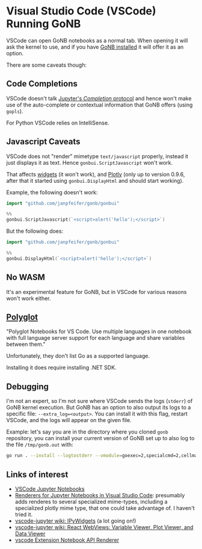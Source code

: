 # Visual Studio Code (VSCode) Running GoNB

VSCode can open GoNB notebooks as a normal tab. When opening it will ask the kernel to use, and if you have [GoNB
installed](https://github.com/janpfeifer/gonb?tab=readme-ov-file#linux-and-macos-installation-using-standard-go-tools)
it will offer it as an option.

There are some caveats though:

## Code Completions

VSCode doesn't talk [Jupyter's _Completion_ protocol](https://jupyter-client.readthedocs.io/en/latest/messaging.html#completion)
and hence won't make use of the auto-complete or contextual information that GoNB offers (using `gopls`).

For Python VSCode relies on IntelliSense.

## Javascript Caveats

VSCode does not "render" mimetype `text/javascript` properly, instead it just displays it as text. Hence `gonbui.ScriptJavascript` won't work.

That affects [widgets](https://pkg.go.dev/github.com/janpfeifer/gonb/gonbui/widgets) (it won't work), and 
[Plotly](https://pkg.go.dev/github.com/janpfeifer/gonb/gonbui/plotly) (only up to version 0.9.6, after that it 
started using `gonbui.DisplayHtml` and should start working).

Example, the following doesn't work:

```go
import "github.com/janpfeifer/gonb/gonbui"

%%
gonbui.ScriptJavascript(`<script>alert('hello');</script>`)
```

But the following does:

```go
import "github.com/janpfeifer/gonb/gonbui"

%%
gonbui.DisplayHtml(`<script>alert('hello');</script>`)
```

## No WASM

It's an experimental feature for GoNB, but in VSCode for various reasons won't work either.

## [Polyglot](https://marketplace.visualstudio.com/items?itemName=ms-dotnettools.dotnet-interactive-vscode)

"Polyglot Notebooks for VS Code. Use multiple languages in one notebook with full language server support for
each language and share variables between them."

Unfortunately, they don't list Go as a supported language. 

Installing it does require installing .NET SDK. 

## Debugging

I'm not an expert, so I'm not sure where VSCode sends the logs (`stderr`) of GoNB kernel execution. But GoNB has an 
option to also output its logs to a specific file: `--extra_log=<output>`. You can install it with this flag, restart
VSCode, and the logs will appear on the given file.

Example: let's say you are in the directory where you cloned `gonb` repository, you can install your current version
of GoNB set up to also log to the file `/tmp/gonb.out` with:

```bash
go run . --install --logtostderr --vmodule=goexec=2,specialcmd=2,cellmagic=2,gopls=2,connection=2 --extra_log=/tmp/gonb.out
```


## Links of interest

* [VSCode Jupyter Notebooks](https://code.visualstudio.com/docs/datascience/jupyter-notebooks)
* [Renderers for Jupyter Notebooks in Visual Studio Code](https://github.com/Microsoft/vscode-notebook-renderers):
  presumably adds renderes to several specialized mime-types, including a specialized plotly mime type, that one could take advantage of. I haven't tried it.
* [vscode-jupyter wiki: IPyWidgets](https://github.com/microsoft/vscode-jupyter/wiki/Component:-IPyWidgets) (a lot going on!)
* [vscode-jupyter wiki: React WebViews: Variable Viewer, Plot Viewer, and Data Viewer](https://github.com/microsoft/vscode-jupyter/wiki/React-WebViews:-Variable-Viewer,-Plot-Viewer,-and-Data-Viewer)
* [vscode Extension Notebook API Renderer](https://code.visualstudio.com/api/extension-guides/notebook#notebook-renderer)